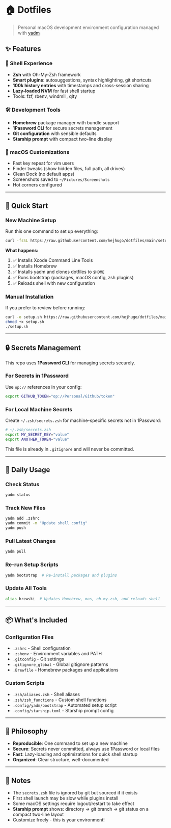 # 🏠 Dotfiles

> Personal macOS development environment configuration managed with [yadm](https://yadm.io)

## ✨ Features

### 🐚 Shell Experience
- **Zsh** with Oh-My-Zsh framework
- **Smart plugins**: autosuggestions, syntax highlighting, git shortcuts
- **100k history entries** with timestamps and cross-session sharing
- **Lazy-loaded NVM** for fast shell startup
- Tools: fzf, rbenv, windmill, qlty

### 🛠️ Development Tools
- **Homebrew** package manager with bundle support
- **1Password CLI** for secure secrets management
- **Git configuration** with sensible defaults
- **Starship prompt** with compact two-line display

### 🎨 macOS Customizations
- Fast key repeat for vim users
- Finder tweaks (show hidden files, full path, all drives)
- Clean Dock (no default apps)
- Screenshots saved to `~/Pictures/Screenshots`
- Hot corners configured

---

## 🚀 Quick Start

### New Machine Setup

Run this one command to set up everything:

```bash
curl -fsSL https://raw.githubusercontent.com/hejhugo/dotfiles/main/setup.sh | bash
```

**What happens:**
1. ✅ Installs Xcode Command Line Tools
2. ✅ Installs Homebrew
3. ✅ Installs yadm and clones dotfiles to `$HOME`
4. ✅ Runs bootstrap (packages, macOS config, zsh plugins)
5. ✅ Reloads shell with new configuration

### Manual Installation

If you prefer to review before running:

```bash
curl -o setup.sh https://raw.githubusercontent.com/hejhugo/dotfiles/main/setup.sh
chmod +x setup.sh
./setup.sh
```

---

## 🔒 Secrets Management

This repo uses **1Password CLI** for managing secrets securely.

### For Secrets in 1Password

Use `op://` references in your config:
```bash
export GITHUB_TOKEN="op://Personal/Github/token"
```

### For Local Machine Secrets

Create `~/.zsh/secrets.zsh` for machine-specific secrets not in 1Password:

```bash
# ~/.zsh/secrets.zsh
export MY_SECRET_KEY="value"
export ANOTHER_TOKEN="value"
```

This file is already in `.gitignore` and will never be committed.

---

## 🔄 Daily Usage

### Check Status
```bash
yadm status
```

### Track New Files
```bash
yadm add .zshrc
yadm commit -m "Update shell config"
yadm push
```

### Pull Latest Changes
```bash
yadm pull
```

### Re-run Setup Scripts
```bash
yadm bootstrap  # Re-install packages and plugins
```

### Update All Tools
```bash
alias brewski  # Updates Homebrew, mas, oh-my-zsh, and reloads shell
```

---

## 📦 What's Included

### Configuration Files
- `.zshrc` - Shell configuration
- `.zshenv` - Environment variables and PATH
- `.gitconfig` - Git settings
- `.gitignore_global` - Global gitignore patterns
- `.Brewfile` - Homebrew packages and applications

### Custom Scripts
- `.zsh/aliases.zsh` - Shell aliases
- `.zsh/zsh_functions` - Custom shell functions
- `.config/yadm/bootstrap` - Automated setup script
- `.config/starship.toml` - Starship prompt config

---

## 🎯 Philosophy

- **Reproducible**: One command to set up a new machine
- **Secure**: Secrets never committed, always use 1Password or local files
- **Fast**: Lazy-loading and optimizations for quick shell startup
- **Organized**: Clear structure, well-documented

---

## 📝 Notes

- The `secrets.zsh` file is ignored by git but sourced if it exists
- First shell launch may be slow while plugins install
- Some macOS settings require logout/restart to take effect
- **Starship prompt** shows: directory → git branch → git status on a compact two-line layout
- Customize freely - this is your environment!
